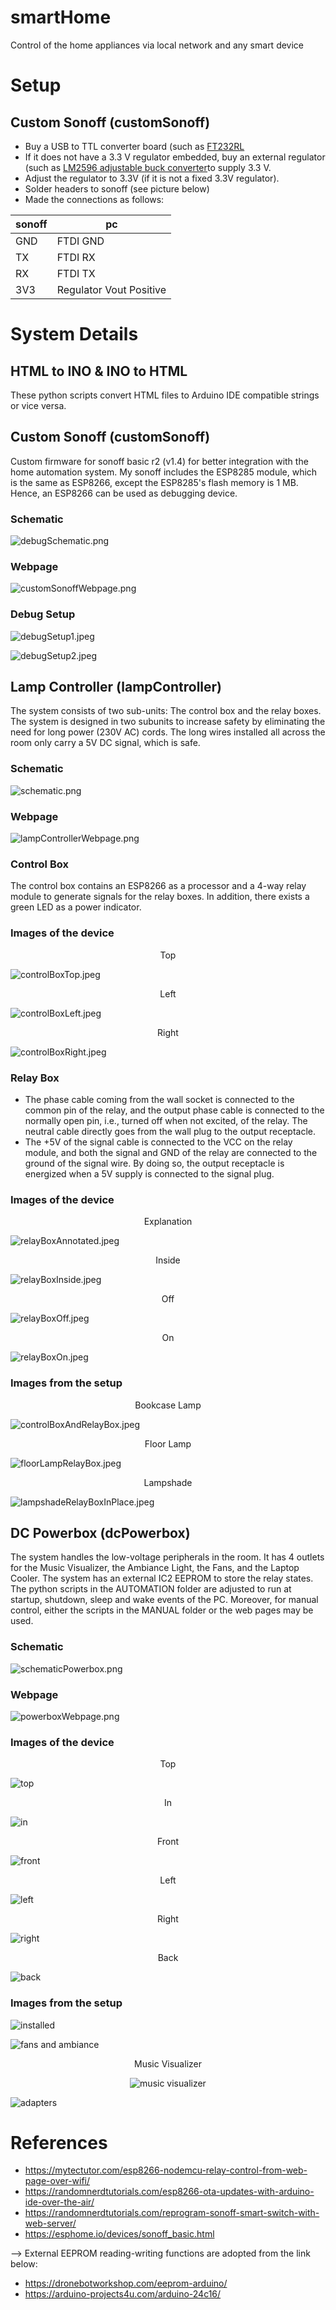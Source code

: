 # smartHome
Control of the home appliances via local network and any smart device

# Setup
## Custom Sonoff (customSonoff)
- Buy a USB to TTL converter board (such as [FT232RL](https://www.google.com/search?q=ft232rl+usb+to+ttl)
- If it does not have a 3.3 V regulator embedded, buy an external regulator (such as [LM2596 adjustable buck converter](https://www.google.com/search?q=lm2596+module)to supply 3.3 V.
- Adjust the regulator to 3.3V (if it is not a fixed 3.3V regulator).
- Solder headers to sonoff (see picture below)
- Made the connections as follows:

<div align="center">

| sonoff | pc |
| --- | --- |
| GND | FTDI GND|
| TX | FTDI RX |
| RX | FTDI TX |
| 3V3 | Regulator Vout Positive |

</div>

# System Details
## HTML to INO & INO to HTML
These python scripts convert HTML files to Arduino IDE compatible strings or vice versa.

## Custom Sonoff (customSonoff)
Custom firmware for sonoff basic r2 (v1.4) for better integration with the home automation system. My sonoff includes the ESP8285 module, which is the same as ESP8266, except the ESP8285's flash memory is 1 MB. Hence, an ESP8266 can be used as debugging device.

### Schematic

![debugSchematic.png](./customSonoff/debugSchematic.png)

### Webpage

![customSonoffWebpage.png](./customSonoff/customSonoffWebpage.png)


### Debug Setup
![debugSetup1.jpeg](./customSonoff/debugSetup1.jpeg)

![debugSetup2.jpeg](./customSonoff/debugSetup2.jpeg)

## Lamp Controller (lampController)
The system consists of two sub-units: The control box and the relay boxes. The system is designed in two subunits to increase safety by eliminating the need for long power (230V AC) cords. The long wires installed all across the room only carry a 5V DC signal, which is safe.

### Schematic

![schematic.png](./lampController/schematic.png)

### Webpage

![lampControllerWebpage.png](./lampController/lampControllerWebpage.png)

### Control Box
The control box contains an ESP8266 as a processor and a 4-way relay module to generate signals for the relay boxes. In addition, there exists a green LED as a power indicator.

### Images of the device

<p align="center">Top</p>

![controlBoxTop.jpeg](./lampController/images/controlBoxTop.jpeg)

<p align="center">Left</p>

![controlBoxLeft.jpeg](./lampController/images/controlBoxLeft.jpeg)

<p align="center">Right</p>

![controlBoxRight.jpeg](./lampController/images/controlBoxRight.jpeg)


### Relay Box
- The phase cable coming from the wall socket is connected to the common pin of the relay, and the output phase cable is connected to the normally open pin, i.e., turned off when not excited, of the relay. The neutral cable directly goes from the wall plug to the output receptacle.
- The +5V of the signal cable is connected to the VCC on the relay module, and both the signal and GND of the relay are connected to the ground of the signal wire. 
By doing so, the output receptacle is energized when a 5V supply is connected to the signal plug.
 
### Images of the device

<p align="center">Explanation</p>

![relayBoxAnnotated.jpeg](./lampController/images/relayBoxAnnotated.jpeg)

<p align="center">Inside</p>

![relayBoxInside.jpeg](./lampController/images/relayBoxInside.jpeg)

<p align="center">Off</p>

![relayBoxOff.jpeg](./lampController/images/relayBoxOff.jpeg)

<p align="center">On</p>

![relayBoxOn.jpeg](./lampController/images/relayBoxOn.jpeg)

### Images from the setup

<p align="center">Bookcase Lamp</p>

![controlBoxAndRelayBox.jpeg](./lampController/images/controlBoxAndRelayBox.jpeg)

<p align="center">Floor Lamp</p>

![floorLampRelayBox.jpeg](./lampController/images/floorLampRelayBox.jpeg)

<p align="center">Lampshade</p>

![lampshadeRelayBoxInPlace.jpeg](./lampController/images/lampshadeRelayBoxInPlace.jpeg)

## DC Powerbox (dcPowerbox)
The system handles the low-voltage peripherals in the room. It has 4 outlets for the Music Visualizer, the Ambiance Light, the Fans, and the Laptop Cooler. The system has an external IC2 EEPROM to store the relay states. The python scripts in the AUTOMATION folder are adjusted to run at startup, shutdown, sleep and wake events of the PC. Moreover, for manual control, either the scripts in the MANUAL folder or the web pages may be used.

### Schematic

![schematicPowerbox.png](./dcPowerbox/schematicPowerbox.png)

### Webpage

![powerboxWebpage.png](./dcPowerbox/powerboxWebpage.png)

### Images of the device

<p align="center">Top</p>

![top](./dcPowerbox/images/top.jpeg)

<p align="center">In</p>

![in](./dcPowerbox/images/in.jpeg)

<p align="center">Front</p>

![front](./dcPowerbox/images/front.jpeg)

<p align="center">Left</p>

![left](./dcPowerbox/images/left.jpeg)

<p align="center">Right</p>

![right](./dcPowerbox/images/right.jpeg)

<p align="center">Back</p>

![back](./dcPowerbox/images/back.jpeg)


### Images from the setup

![installed](./dcPowerbox/images/powerboxInstalled.jpeg)

![fans and ambiance](./dcPowerbox/images/fansAndAmbiance.jpeg)

<div align="center">
<p align="center">Music Visualizer</p>

![music visualizer](./dcPowerbox/images/musicVisualizer.jpeg)
</div>

![adapters](./dcPowerbox/images/adapters.jpeg)

# References
 - https://mytectutor.com/esp8266-nodemcu-relay-control-from-web-page-over-wifi/
 - https://randomnerdtutorials.com/esp8266-ota-updates-with-arduino-ide-over-the-air/
 - https://randomnerdtutorials.com/reprogram-sonoff-smart-switch-with-web-server/
 - https://esphome.io/devices/sonoff_basic.html

 --> External EEPROM reading-writing functions are adopted from the link below:
 - https://dronebotworkshop.com/eeprom-arduino/
 - https://arduino-projects4u.com/arduino-24c16/

